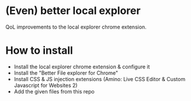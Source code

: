 # (Even) better local explorer
QoL improvements to the local explorer chrome extension.


# How to install
- Install the local explorer chrome extension & configure it
- Install the "Better File explorer for Chrome"
- Install CSS & JS injection extensions (Amino: Live CSS Editor & Custom Javascript for Websites 2)
- Add the given files from this repo
